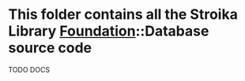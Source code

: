 # This folder contains all the Stroika Library [Foundation](../ReadMe.md)::Database source code

TODO DOCS
